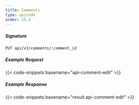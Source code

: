 ```yaml
---
title: Comments
type: apicode
order: 15.2
---
```


##### Signature
`PUT api/v1/comments/:comment_id`
##### Example Request
{{< code-snippets basename="api-comment-edit" >}}
##### Example Response
{{< code-snippets basename="result.api-comment-edit" >}}